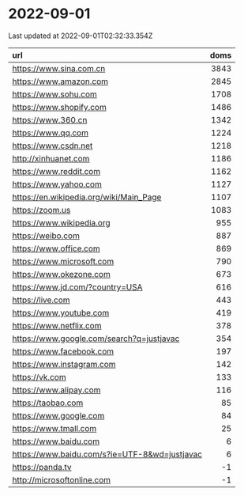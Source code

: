 # 2022-09-01

<!-- BEGIN -->
Last updated at 2022-09-01T02:32:33.354Z

url | doms
:- | -:
https://www.sina.com.cn | 3843
https://www.amazon.com | 2845
https://www.sohu.com | 1708
https://www.shopify.com | 1486
https://www.360.cn | 1342
https://www.qq.com | 1224
https://www.csdn.net | 1218
http://xinhuanet.com | 1186
https://www.reddit.com | 1162
https://www.yahoo.com | 1127
https://en.wikipedia.org/wiki/Main_Page | 1107
https://zoom.us | 1083
https://www.wikipedia.org | 955
https://weibo.com | 887
https://www.office.com | 869
https://www.microsoft.com | 790
https://www.okezone.com | 673
https://www.jd.com/?country=USA | 616
https://live.com | 443
https://www.youtube.com | 419
https://www.netflix.com | 378
https://www.google.com/search?q=justjavac | 354
https://www.facebook.com | 197
https://www.instagram.com | 142
https://vk.com | 133
https://www.alipay.com | 116
https://taobao.com | 85
https://www.google.com | 84
https://www.tmall.com | 25
https://www.baidu.com | 6
https://www.baidu.com/s?ie=UTF-8&wd=justjavac | 6
https://panda.tv | -1
http://microsoftonline.com | -1
<!-- END -->
